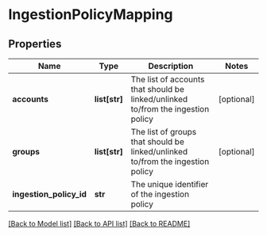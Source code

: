 # IngestionPolicyMapping

## Properties
Name | Type | Description | Notes
------------ | ------------- | ------------- | -------------
**accounts** | **list[str]** | The list of accounts that should be linked/unlinked to/from the ingestion policy | [optional] 
**groups** | **list[str]** | The list of groups that should be linked/unlinked to/from the ingestion policy | [optional] 
**ingestion_policy_id** | **str** | The unique identifier of the ingestion policy | 

[[Back to Model list]](../README.md#documentation-for-models) [[Back to API list]](../README.md#documentation-for-api-endpoints) [[Back to README]](../README.md)


